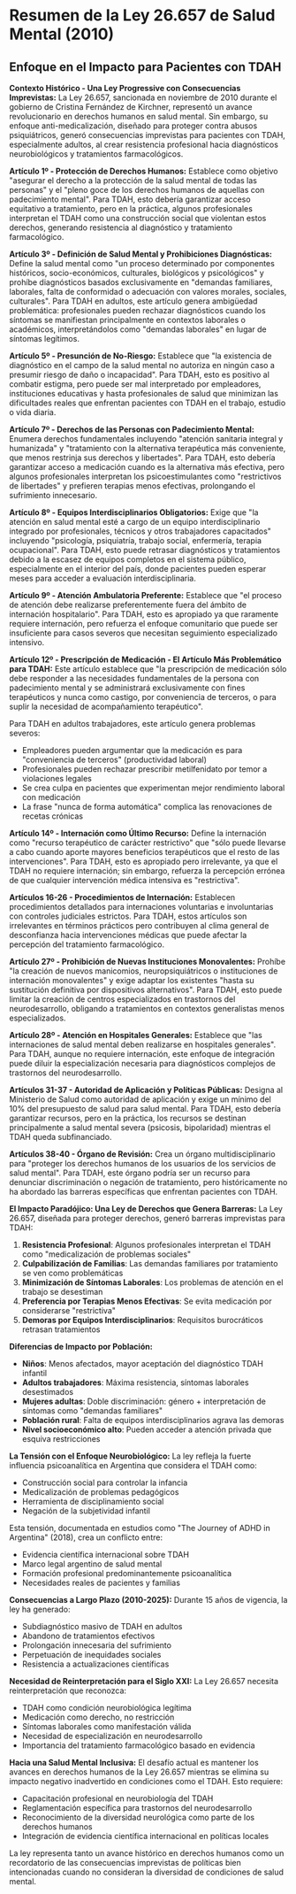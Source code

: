 # Resumen de la Ley 26.657 de Salud Mental (2010)
## Enfoque en el Impacto para Pacientes con TDAH

**Contexto Histórico - Una Ley Progressive con Consecuencias Imprevistas:**
La Ley 26.657, sancionada en noviembre de 2010 durante el gobierno de Cristina Fernández de Kirchner, representó un avance revolucionario en derechos humanos en salud mental. Sin embargo, su enfoque anti-medicalización, diseñado para proteger contra abusos psiquiátricos, generó consecuencias imprevistas para pacientes con TDAH, especialmente adultos, al crear resistencia profesional hacia diagnósticos neurobiológicos y tratamientos farmacológicos.

**Artículo 1º - Protección de Derechos Humanos:**
Establece como objetivo "asegurar el derecho a la protección de la salud mental de todas las personas" y el "pleno goce de los derechos humanos de aquellas con padecimiento mental". Para TDAH, esto debería garantizar acceso equitativo a tratamiento, pero en la práctica, algunos profesionales interpretan el TDAH como una construcción social que violentan estos derechos, generando resistencia al diagnóstico y tratamiento farmacológico.

**Artículo 3º - Definición de Salud Mental y Prohibiciones Diagnósticas:**
Define la salud mental como "un proceso determinado por componentes históricos, socio-económicos, culturales, biológicos y psicológicos" y prohíbe diagnósticos basados exclusivamente en "demandas familiares, laborales, falta de conformidad o adecuación con valores morales, sociales, culturales". Para TDAH en adultos, este artículo genera ambigüedad problemática: profesionales pueden rechazar diagnósticos cuando los síntomas se manifiestan principalmente en contextos laborales o académicos, interpretándolos como "demandas laborales" en lugar de síntomas legítimos.

**Artículo 5º - Presunción de No-Riesgo:**
Establece que "la existencia de diagnóstico en el campo de la salud mental no autoriza en ningún caso a presumir riesgo de daño o incapacidad". Para TDAH, esto es positivo al combatir estigma, pero puede ser mal interpretado por empleadores, instituciones educativas y hasta profesionales de salud que minimizan las dificultades reales que enfrentan pacientes con TDAH en el trabajo, estudio o vida diaria.

**Artículo 7º - Derechos de las Personas con Padecimiento Mental:**
Enumera derechos fundamentales incluyendo "atención sanitaria integral y humanizada" y "tratamiento con la alternativa terapéutica más conveniente, que menos restrinja sus derechos y libertades". Para TDAH, esto debería garantizar acceso a medicación cuando es la alternativa más efectiva, pero algunos profesionales interpretan los psicoestimulantes como "restrictivos de libertades" y prefieren terapias menos efectivas, prolongando el sufrimiento innecesario.

**Artículo 8º - Equipos Interdisciplinarios Obligatorios:**
Exige que "la atención en salud mental esté a cargo de un equipo interdisciplinario integrado por profesionales, técnicos y otros trabajadores capacitados" incluyendo "psicología, psiquiatría, trabajo social, enfermería, terapia ocupacional". Para TDAH, esto puede retrasar diagnósticos y tratamientos debido a la escasez de equipos completos en el sistema público, especialmente en el interior del país, donde pacientes pueden esperar meses para acceder a evaluación interdisciplinaria.

**Artículo 9º - Atención Ambulatoria Preferente:**
Establece que "el proceso de atención debe realizarse preferentemente fuera del ámbito de internación hospitalario". Para TDAH, esto es apropiado ya que raramente requiere internación, pero refuerza el enfoque comunitario que puede ser insuficiente para casos severos que necesitan seguimiento especializado intensivo.

**Artículo 12º - Prescripción de Medicación - El Artículo Más Problemático para TDAH:**
Este artículo establece que "la prescripción de medicación sólo debe responder a las necesidades fundamentales de la persona con padecimiento mental y se administrará exclusivamente con fines terapéuticos y nunca como castigo, por conveniencia de terceros, o para suplir la necesidad de acompañamiento terapéutico". 

Para TDAH en adultos trabajadores, este artículo genera problemas severos:
- Empleadores pueden argumentar que la medicación es para "conveniencia de terceros" (productividad laboral)
- Profesionales pueden rechazar prescribir metilfenidato por temor a violaciones legales
- Se crea culpa en pacientes que experimentan mejor rendimiento laboral con medicación
- La frase "nunca de forma automática" complica las renovaciones de recetas crónicas

**Artículo 14º - Internación como Último Recurso:**
Define la internación como "recurso terapéutico de carácter restrictivo" que "sólo puede llevarse a cabo cuando aporte mayores beneficios terapéuticos que el resto de las intervenciones". Para TDAH, esto es apropiado pero irrelevante, ya que el TDAH no requiere internación; sin embargo, refuerza la percepción errónea de que cualquier intervención médica intensiva es "restrictiva".

**Artículos 16-26 - Procedimientos de Internación:**
Establecen procedimientos detallados para internaciones voluntarias e involuntarias con controles judiciales estrictos. Para TDAH, estos artículos son irrelevantes en términos prácticos pero contribuyen al clima general de desconfianza hacia intervenciones médicas que puede afectar la percepción del tratamiento farmacológico.

**Artículo 27º - Prohibición de Nuevas Instituciones Monovalentes:**
Prohíbe "la creación de nuevos manicomios, neuropsiquiátricos o instituciones de internación monovalentes" y exige adaptar los existentes "hasta su sustitución definitiva por dispositivos alternativos". Para TDAH, esto puede limitar la creación de centros especializados en trastornos del neurodesarrollo, obligando a tratamientos en contextos generalistas menos especializados.

**Artículo 28º - Atención en Hospitales Generales:**
Establece que "las internaciones de salud mental deben realizarse en hospitales generales". Para TDAH, aunque no requiere internación, este enfoque de integración puede diluir la especialización necesaria para diagnósticos complejos de trastornos del neurodesarrollo.

**Artículos 31-37 - Autoridad de Aplicación y Políticas Públicas:**
Designa al Ministerio de Salud como autoridad de aplicación y exige un mínimo del 10% del presupuesto de salud para salud mental. Para TDAH, esto debería garantizar recursos, pero en la práctica, los recursos se destinan principalmente a salud mental severa (psicosis, bipolaridad) mientras el TDAH queda subfinanciado.

**Artículos 38-40 - Órgano de Revisión:**
Crea un órgano multidisciplinario para "proteger los derechos humanos de los usuarios de los servicios de salud mental". Para TDAH, este órgano podría ser un recurso para denunciar discriminación o negación de tratamiento, pero históricamente no ha abordado las barreras específicas que enfrentan pacientes con TDAH.

**El Impacto Paradójico: Una Ley de Derechos que Genera Barreras:**
La Ley 26.657, diseñada para proteger derechos, generó barreras imprevistas para TDAH:

1. **Resistencia Profesional**: Algunos profesionales interpretan el TDAH como "medicalización de problemas sociales"
2. **Culpabilización de Familias**: Las demandas familiares por tratamiento se ven como problemáticas
3. **Minimización de Síntomas Laborales**: Los problemas de atención en el trabajo se desestiman
4. **Preferencia por Terapias Menos Efectivas**: Se evita medicación por considerarse "restrictiva"
5. **Demoras por Equipos Interdisciplinarios**: Requisitos burocráticos retrasan tratamientos

**Diferencias de Impacto por Población:**
- **Niños**: Menos afectados, mayor aceptación del diagnóstico TDAH infantil
- **Adultos trabajadores**: Máxima resistencia, síntomas laborales desestimados
- **Mujeres adultas**: Doble discriminación: género + interpretación de síntomas como "demandas familiares"
- **Población rural**: Falta de equipos interdisciplinarios agrava las demoras
- **Nivel socioeconómico alto**: Pueden acceder a atención privada que esquiva restricciones

**La Tensión con el Enfoque Neurobiológico:**
La ley refleja la fuerte influencia psicoanalítica en Argentina que considera el TDAH como:
- Construcción social para controlar la infancia
- Medicalización de problemas pedagógicos
- Herramienta de disciplinamiento social
- Negación de la subjetividad infantil

Esta tensión, documentada en estudios como "The Journey of ADHD in Argentina" (2018), crea un conflicto entre:
- Evidencia científica internacional sobre TDAH
- Marco legal argentino de salud mental
- Formación profesional predominantemente psicoanalítica
- Necesidades reales de pacientes y familias

**Consecuencias a Largo Plazo (2010-2025):**
Durante 15 años de vigencia, la ley ha generado:
- Subdiagnóstico masivo de TDAH en adultos
- Abandono de tratamientos efectivos
- Prolongación innecesaria del sufrimiento
- Perpetuación de inequidades sociales
- Resistencia a actualizaciones científicas

**Necesidad de Reinterpretación para el Siglo XXI:**
La Ley 26.657 necesita reinterpretación que reconozca:
- TDAH como condición neurobiológica legítima
- Medicación como derecho, no restricción
- Síntomas laborales como manifestación válida
- Necesidad de especialización en neurodesarrollo
- Importancia del tratamiento farmacológico basado en evidencia

**Hacia una Salud Mental Inclusiva:**
El desafío actual es mantener los avances en derechos humanos de la Ley 26.657 mientras se elimina su impacto negativo inadvertido en condiciones como el TDAH. Esto requiere:
- Capacitación profesional en neurobiología del TDAH
- Reglamentación específica para trastornos del neurodesarrollo
- Reconocimiento de la diversidad neurológica como parte de los derechos humanos
- Integración de evidencia científica internacional en políticas locales

La ley representa tanto un avance histórico en derechos humanos como un recordatorio de las consecuencias imprevistas de políticas bien intencionadas cuando no consideran la diversidad de condiciones de salud mental.
